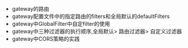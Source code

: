 - gateway的路由
- gateway配置文件中的指定路由的filters和全局默认的defaultFilters
- gateway中GlobalFilter中自定filter的使用
- gateway中三种过滤器的执行顺序,全局默认> 路由过滤器> 自定义过滤器
- gateway中CORS策略的实践